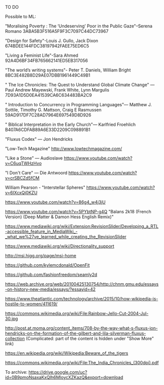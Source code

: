 TO DO


Possible to ML:

"Moralising Poverty : The ‘Undeserving’ Poor in the Public Gaze"–Serena Romano 3ABA5B3F516A5F9F3C7097C44DC73967

"Design for Safety"-Louis J. Gullo, Jack Dixon 674BDEE144FDC38197942FAEE75ED6C5

"Living a Feminist Life"-Sara Ahmed 92A4D6BF34FB765662141ED5EB317056

"The worldʼs writing systems"-	Peter T. Daniels, William Bright 8BC3E482B8D29AE07DBB1961449C49B1

"	The Ice Chronicles: The Quest to Understand Global Climate Change" — 	Paul Andrew Mayewski, Frank White, Lynn Margulis 7D93A1D5D0EA41539CA6C634483BA2C9

"	Introduction to Concurrency in Programming Languages"—	Matthew J. Sottile, Timothy G. Mattson, Craig E Rasmussen 59AD917DF7C28AD7964E697549D8D926

"	Biblical Interpretation in the Early Church"—	Karlfried Froehlich B407A6CDFAB89A6E33D2209C098891B1

"Fluxus Codex" — Jon Hendricks

"Low-Tech Magazine" http://www.lowtechmagazine.com/

"Like a Stone" — Audioslave https://www.youtube.com/watch?v=C6uqTWHzHvo

"I Don't Care" — Die Antwoord https://www.youtube.com/watch?v=crSBCZd5fCM

William Pearson - "Interstellar Spheres" https://www.youtube.com/watch?v=6IXcxQj0KZU

https://www.youtube.com/watch?v=86g4_w4j3jU

https://www.youtube.com/watch?v=5PYbtNP-g4Q "Balans 2k18 (French Version) (Deep Matter & Damon Hess English Remix)"

https://www.mediawiki.org/wiki/Extension:RevisionSlider/Developing_a_RTL-accessible_feature_in_MediaWiki_-_what_we%27ve_learned_while_creating_the_RevisionSlider

https://www.mediawiki.org/wiki/Directionality_support

http://msi.higg.org/page/msi-home

https://github.com/kylemcdonald/OpenFit

https://github.com/fashionfreedom/seamly2d

https://web.archive.org/web/20100425130754/http://chnm.gmu.edu/essays-on-history-new-media/essays/?essayid=42

https://www.theatlantic.com/technology/archive/2015/10/how-wikipedia-is-hostile-to-women/411619/

https://commons.wikimedia.org/wiki/File:Rainbow-Jello-Cut-2004-Jul-30.jpg

http://post.at.moma.org/content_items/708-by-the-way-what-s-fluxus-jon-hendricks-on-the-formation-of-the-gilbert-and-lila-silverman-fluxus-collection (Complicated: part of the content is hidden under "Show More" link)

https://en.wikipedia.org/wiki/Wikipedia:Beware_of_the_tigers

https://commons.wikimedia.org/wiki/File:The_India_Chronicles_(300dpi).pdf


To archive: https://drive.google.com/uc?id=0B9pmoNsaxaKxQlh6MloycXZKazQ&export=download
